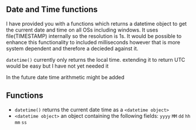 ## Date and Time functions

I have provided you with a functions which returns a datetime object to get the current date and time on all OSs including windows. It uses file(TIMESTAMP) internally so the resolution is 1s.  It would be possible to enhance this functionality to included milliseconds however that is more system dependent and therefore a decieded against it.  

`datetime()` currently only returns the local time. extending it to return UTC would be easy but I have not yet needed it

In the future date time arithmetic might be added

## Functions

* `datetime()` returns the current date time as a `<datetime object>`
* `<datetime object>` an object containing the following fields: `yyyy` `MM` `dd` `hh` `mm` `ss`